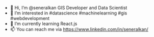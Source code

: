 - 👋 Hi, I’m @seneralkan GIS Developer and Data Scientist
- 👀 I’m interested in #datascience #machinelearning #gis #webdevelopment
- 🌱 I’m currently learning React.js
- 📫 You can reach me via https://www.linkedin.com/in/seneralkan/

<!---
seneralkan/seneralkan is a ✨ special ✨ repository because its `README.md` (this file) appears on your GitHub profile.
You can click the Preview link to take a look at your changes.
--->
